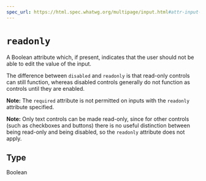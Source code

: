 ```yaml
---
spec_url: https://html.spec.whatwg.org/multipage/input.html#attr-input-readonly
---
```

# `readonly`

A Boolean attribute which, if present, indicates that the user should not be able to edit the value of the input.

The difference between `disabled` and `readonly` is that read-only controls can still function, whereas disabled controls generally do not function as controls until they are enabled.

**Note:** The `required` attribute is not permitted on inputs with the `readonly` attribute specified.

**Note:** Only text controls can be made read-only, since for other controls (such as checkboxes and buttons) there is no useful distinction between being read-only and being disabled, so the `readonly` attribute does not apply.

## Type

Boolean

